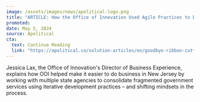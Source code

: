 ```yaml
---
image: /assets/images/news/apolitical-logo.png
title: "ARTICLE: How the Office of Innovation Used Agile Practices to Build Business.NJ.gov "
promoted: 
date: May 5, 2024 
source: Apolitical
cta:
  text: Continue Reading
  link: "https://apolitical.co/solution-articles/en/goodbye-ribbon-cuttings-hello-works-in-progress-an-iterative-approach-to-projects"
---
```


Jessica Lax, the Office of Innovation's Director of Business Experience, explains how OOI helped make it easier to do business in New Jersey by working with multiple state agencies to consolidate fragmented government services using iterative development practices – and shifting mindsets in the process. 
